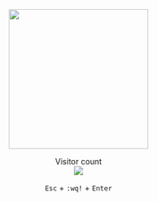 <div align="center">
  
  <div id="header" align="center">
    <img src="https://media0.giphy.com/media/ptzlRfMuHaGgccUzbh/giphy.gif?cid=ecf05e47qdlqqzbed8jbtdesny6gxqg8s7egjhoz3m34l08d&amp;rid=giphy.gif&amp;ct=s"  style="width: 250px; height: 250px">
  </div>

  <p align="center"> 
      Visitor count<br>
      <img src="https://profile-counter.glitch.me/PopIulian88/count.svg" />
  </p>
   
  `Esc` + `:wq!` + `Enter`
     
</div>
